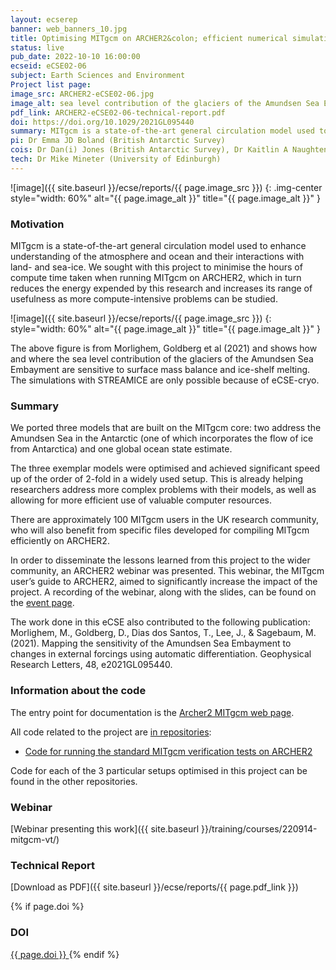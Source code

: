 ```yaml
---
layout: ecserep
banner: web_banners_10.jpg
title: Optimising MITgcm on ARCHER2&colon; efficient numerical simulation and data assimilation tools for studying the ocean, atmosphere, and cryosphere  
status: live
pub_date: 2022-10-10 16:00:00
ecseid: eCSE02-06
subject: Earth Sciences and Environment
Project list page:
image_src: ARCHER2-eCSE02-06.jpg
image_alt: sea level contribution of the glaciers of the Amundsen Sea Embayment 
pdf_link: ARCHER2-eCSE02-06-technical-report.pdf
doi: https://doi.org/10.1029/2021GL095440 
summary: MITgcm is a state-of-the-art general circulation model used to enhance understanding of the atmosphere and ocean and their interactions with land- and sea-ice. This project involved the porting to ARCHER2 of three exemplar models that are built on the MITgcm core, two addressing the Amundsen Sea in the Antarctic and one global ocean state estimate. These exemplar models were then optimised, achieving a speed-up of the order of 2-fold in a widely used setup. This work is already helping researchers address more complex problems with their models, as well as allowing for more efficient use of valuable computer resources.
pi: Dr Emma JD Boland (British Antarctic Survey)
cois: Dr Dan(i) Jones (British Antarctic Survey), Dr Kaitlin A Naughten (British Antarctic Survey), Dr Daniel N Goldberg (University of Edinburgh)
tech: Dr Mike Mineter (University of Edinburgh)
---
```




![image]({{ site.baseurl }}/ecse/reports/{{ page.image_src }})
{: .img-center style="width: 60%" alt="{{ page.image_alt }}" title="{{ page.image_alt }}" }


### Motivation

MITgcm is a state-of-the-art general circulation model used to enhance understanding of the atmosphere and ocean and their interactions with land- and sea-ice.  We sought with this project to minimise the hours of compute time taken when running MITgcm on ARCHER2, which in turn reduces the energy expended by this research and increases its range of usefulness as more compute-intensive problems can be studied.

![image]({{ site.baseurl }}/ecse/reports/{{ page.image_src }})
{:  style="width: 60%" alt="{{ page.image_alt }}" title="{{ page.image_alt }}" }

The above figure is from Morlighem, Goldberg et al (2021) and shows how and where the sea level contribution of the glaciers of the Amundsen Sea Embayment are sensitive to surface mass balance and ice-shelf melting. The simulations with STREAMICE are only possible because of eCSE-cryo.


### Summary

We ported three models that are built on the MITgcm core: two address the Amundsen Sea in the Antarctic (one of which incorporates the flow of ice from Antarctica) and one global ocean state estimate.

The three exemplar models were optimised and achieved significant speed up of the order of 2-fold in a widely used setup. This is already helping researchers address more complex problems with their models, as well as allowing for more efficient use of valuable computer resources. 

There are approximately 100 MITgcm users in the UK research community, who will also benefit from specific files developed for compiling MITgcm efficiently on ARCHER2. 

In order to disseminate the lessons learned from this project to the wider community, an ARCHER2 webinar was presented. This webinar, the MITgcm user’s guide to ARCHER2, aimed to significantly increase the impact of the project. A recording of the webinar, along with the slides, can be found on the [event page](https://www.archer2.ac.uk/training/courses/220914-mitgcm-vt/).

The work done in this eCSE also contributed to the following publication: Morlighem, M., Goldberg, D., Dias dos Santos, T., Lee, J., & Sagebaum, M. (2021). Mapping the sensitivity of the Amundsen Sea Embayment to changes in external forcings using automatic differentiation. Geophysical Research Letters, 48, e2021GL095440. 




### Information about the code

The entry point for documentation is the [Archer2 MITgcm web page](https://docs.archer2.ac.uk/research-software/mitgcm/).

All code related to the project are [in repositories](https://github.com/eCSE-MITgcm-ARCHER2/):

- [Code for running the standard MITgcm verification tests on ARCHER2](https://github.com/eCSE-MITgcm-ARCHER2/eCSE-archer2-verification)

Code for each of the 3 particular setups optimised in this project can be found in the other repositories.

### Webinar

[Webinar presenting this work]({{ site.baseurl }}/training/courses/220914-mitgcm-vt/)

### Technical Report

[Download as PDF]({{ site.baseurl }}/ecse/reports/{{ page.pdf_link }}) 


{% if page.doi  %}
### DOI
  <a href="https://doi.org/{{ page.doi }}">
     {{ page.doi }}
  </a>
{% endif %}